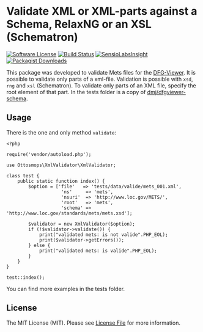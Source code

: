 # Validate XML or XML-parts against a Schema, RelaxNG or an XSL (Schematron)

[![Software License](https://img.shields.io/badge/license-MIT-blue.svg?style=flat-square)](LICENSE.md)
[![Build Status](https://travis-ci.org/ottosmops/xmlvalidator.svg?branch=master)](https://travis-ci.org/ottosmops/xmlvalidator)
[![SensioLabsInsight](https://insight.sensiolabs.com/projects/248db8b3-4969-48c5-9a61-9c7346832ff0/mini.png)](https://insight.sensiolabs.com/projects/248db8b3-4969-48c5-9a61-9c7346832ff0)
[![Packagist Downloads](https://img.shields.io/packagist/dt/ottosmops/XmlValidator.svg?style=flat-square)](https://packagist.org/packages/ottosmops/xmlvalidator)

This package was developed to validate Mets files for the [DFG-Viewer](http://www.dfg-viewer.de). It is possible to validate only parts of a xml-file. Validation is possible with ```xsd```, ```rng``` and ```xsl``` (Schematron). To validate only parts of an XML file, specify the root element of that part. In the tests folder is a copy of  [dmj/dfgviewer-schema](https://github.com/dmj/dfgviewer-schema).

## Usage

There is the one and only method ```validate```:
```
<?php

require('vendor/autoload.php');

use Ottosmops\XmlValidator\XmlValidator;

class test {
    public static function index() {
        $option = ['file'   => 'tests/data/valide/mets_001.xml',
                    'ns'     => 'mets',
                    'nsuri'  => 'http://www.loc.gov/METS/',
                    'root'   => 'mets',
                    'schema' => 'http://www.loc.gov/standards/mets/mets.xsd'];

        $validator = new XmlValidator($option);
        if (!$validator->validate()) {
            print("validated mets: is not valide".PHP_EOL);
            print($validator->getErrors());
        } else {
            print("validated mets: is valide".PHP_EOL);
        }
    }
}

test::index();
```

You can find more examples in the tests folder.

## License

The MIT License (MIT). Please see [License File](LICENSE.md) for more information.
